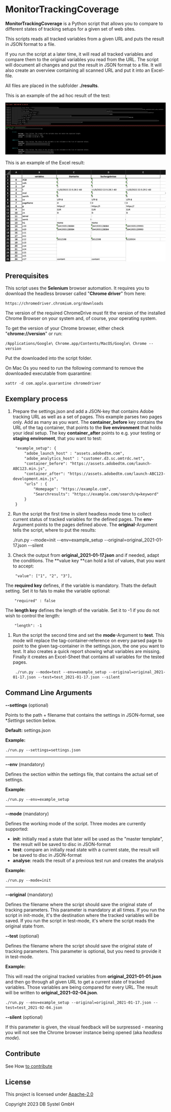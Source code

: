 # MonitorTrackingCoverage

**MonitorTrackingCoverage** is a Python script that allows you to compare to different states of tracking setups for a given set of web sites.

This scripts reads all tracked variables from a given URL and puts the result in JSON format to a file. 

If you run the script at a later time, it will read all tracked variables and compare them to the original variables you read from the URL. The script will document all changes and put the result in JSON format to a file. It will also create an overview containing all scanned URL and put it into an Excel-file.

All files are placed in the subfolder **./results**.

This is an example of the ad hoc result of the test:

![Screenshot of ad hoc result](screenshots/adhoc_result.png?raw=true)

This is an example of the Excel result: 

![Screenshot of Excel result](screenshots/excel_result.png?raw=true)

## Prerequisites ##

This script uses the **Selenium** browser automation. It requires you to download the headless browser called "**Chrome driver**" from here: 

    https://chromedriver.chromium.org/downloads

The version of the required ChromeDrive must fit the version of the installed Chrome Browser on your system and, of course, your operating system. 

To get the version of your Chrome browser, either check "**chrome://version**" or run:  

    /Applications/Google\ Chrome.app/Contents/MacOS/Google\ Chrome --version

Put the downloaded into the script folder. 

On Mac Os you need to run the following command to remove the downloaded executable from quarantine: 

    xattr -d com.apple.quarantine chromedriver 

## Exemplary process ##

1. Prepare the settings.json and add a JSON-key that contains Adobe tracking URL as well as a set of pages. This example parses two pages only. Add as many as you want. The **container_before** key contains the URL of the tag container, that points to the **live environment** that holds your ideal setup. The key **container_after** points to e.g. your testing or **staging enviroment**, that you want to test:

        "example_setup": {
            "adobe_launch_host" : "assets.adobedtm.com",
            "adobe_analytics_host" : "customer.d3.sc.omtrdc.net",
            "container_before": "https://assets.adobedtm.com/launch-ABC123.min.js",
            "container_after": "https://assets.adobedtm.com/launch-ABC123-development.min.js",
            "urls" : {
                "Homepage": "https://example.com",
                "Searchresults": "https://example.com/search/q=keyword"
            }
        }

2. Run the script the first time in silent headless mode time to collect current status of tracked variables for the defined pages. The **env**-Argument points to the pages defined above. The **original**-Argument tells the script, where to put the results:

    ./run.py --mode=init --env=example_setup --original=original_2021-01-17.json --silent

3. Check the output from **original_2021-01-17.json** and if needed, adapt the conditions. The **value key **can hold a list of values, that you want to accept: 

        "value": ["1", "2", "3"],
        
The **required key** defines, if the variable is mandatory. Thats the default setting. Set it to fals to make the variable optional:

        "required" : false

The **length key** defines the length of the variable. Set it to -1 if you do not wish to control the length:

        "length": -1
   
1. Run the script the second time and set the **mode**-Argument to **test**. This mode will replace the tag-container-reference on every parsed page to point to the given tag-container in the settings.json, the one you want to test. It also creates a quick report showing what variables are missing. Finally it creates an Excel-Sheet that contains all variables for the tested pages. 

        ./run.py --mode=test --env=example_setup --original=original_2021-01-17.json --test=test_2021-01-17.json --silent


## Command Line Arguments ##

**--settings** (optional)

Points to the path + filename that contains the settings in JSON-format, see **Settings* section below.

**Default:** settings.json

**Example:**

    ./run.py --settings=settings.json


---
**--env** (mandatory)

Defines the section within the settings file, that contains the actual set of settings.

**Example:**

    ./run.py --env=example_setup

---
**--mode** (mandatory)

Defines the working mode of the script. Three modes are currently supported:

- **init**: initially read a state that later will be used as the "master template", the result will be saved to disc in JSON-format
- **test**: compare an initially read state with a current state, the result will be saved to disc in JSON-format
- **analyse**: reads the result of a previous test run and creates the analysis

**Example:**

    ./run.py --mode=init

---
**--original** (mandatory)

Defines the filename where the script should save the original state of tracking parameters. This parameter is mandatory at all times. If you run the script in init-mode, it's the destination where the tracked variables will be saved. If you run the script in test-mode, it's where the script reads the original state from.

**--test** (optional)

Defines the filename where the script should save the original state of tracking parameters. This parameter is optional, but you need to provide it in test-mode.

**Example:**

This will read the original tracked variables from **original_2021-01-01.json**  and then go through all given URL to get a current state of tracked variables. Those variables are being compared for every URL. The result will be written to **original_2021-02-04.json**.

    ./run.py --env=example_setup --original=original_2021-01-17.json --test=test_2021-02-04.json

**--silent** (optional)

If this parameter is given, the visual feedback will be surpressed - meaning you will not see the Chrome browser instance being opened (aka *headless mode*).

## Contribute ##

See How [to contribute](https://github.com/dbsystel/tracking-tester/CONTRIBUTING.md)

## License ##

This project is licensed under [Apache-2.0](https://github.com/dbsystel/tracking-tester/LICENSE)

Copyright 2023 DB Systel GmbH
